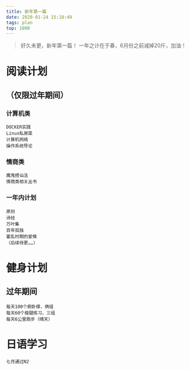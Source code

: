 ```yaml
---
title: 新年第一篇
date: 2020-01-24 15:18:49
tags: plan
top: 1000
---
```


> 好久未更，新年第一篇！
> 一年之计在于春，6月份之前减掉20斤，加油！
<!-- more -->

# 阅读计划
##  （仅限过年期间）
### 计算机类

```
DOCKER实践
Linux私房菜
计算机网络
操作系统导论
```

### 情商类
```
魔鬼搭讪法
情商类相关丛书
```

### 一年内计划
```
原则
诗经
万叶集
百年孤独
霍乱时期的爱情
（后续待更……）
```

# 健身计划
## 过年期间
```
每天100个俯卧撑，俩组
每天60个瘦腿练习，三组
每天6公里跑步（晴天）
```

# 日语学习
```
七月通过N2
```